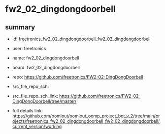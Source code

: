 # fw2_02_dingdongdoorbell
 
## summary 
* id: freetronics_fw2_02_dingdongdoorbell_fw2_02_dingdongdoorbell
* user: freetronics
* name: fw2_02_dingdongdoorbell
* board: fw2_02_dingdongdoorbell
* repo: https://github.com/freetronics/FW2-02-DingDongDoorbell



* src_file_repo_sch: 
* src_file_repo_sch_link: https://github.com/freetronics/FW2-02-DingDongDoorbell/tree/master/
* full details link: https://github.com/oomlout/oomlout_oomp_project_bot_v_2/tree/main/projects/freetronics_fw2_02_dingdongdoorbell_fw2_02_dingdongdoorbell/current_version/working  






